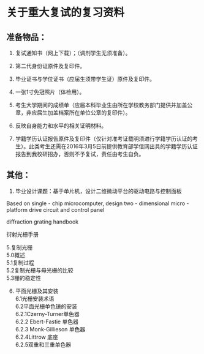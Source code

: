 # 关于重大复试的复习资料

## 准备物品：

1. 复试通知书（网上下载）；（调剂学生无须准备）。

2. 第二代身份证原件及复印件。

3. 毕业证书与学位证书（应届生须带学生证）原件及复印件。

4. 一张1寸免冠照片（体检用）。

5. 考生大学期间的成绩单（应届本科毕业生由所在学校教务部门提供并加盖公章，非应届生加盖档案所在单位公章的复印件）。

6. 反映自身能力和水平的相关证明材料。

7. 学籍学历认证报告原件及复印件（仅针对准考证载明须进行学籍学历认证的考生）。此类考生还需在2016年3月5日前提供教育部学信网出具的学籍学历认证报告到我校研招办，否则不予复试，责任由考生自负。

## 其他：
1. 毕业设计课题：基于单片机，设计二维微动平台的驱动电路与控制面板

Based on single - chip microcomputer, design two - dimensional micro - platform drive circuit and control panel

diffraction grating handbook

衍射光栅手册

5.复制光栅  
5.0概述  
5.1复制过程  
5.2复制光栅与母光栅的比较   
5.3栅的稳定性  

6. 平面光栅及其安装  
6.1光栅安装术语  
6.2平面光栅单色镜的安装   
6.2.1Czerny-Turner单色器  
6.2.2 Ebert-Fastie 单色器  
6.2.3 Monk-Gillieson 单色器  
6.2.4Littrow 底座  
6.2.5双重和三重单色器  
